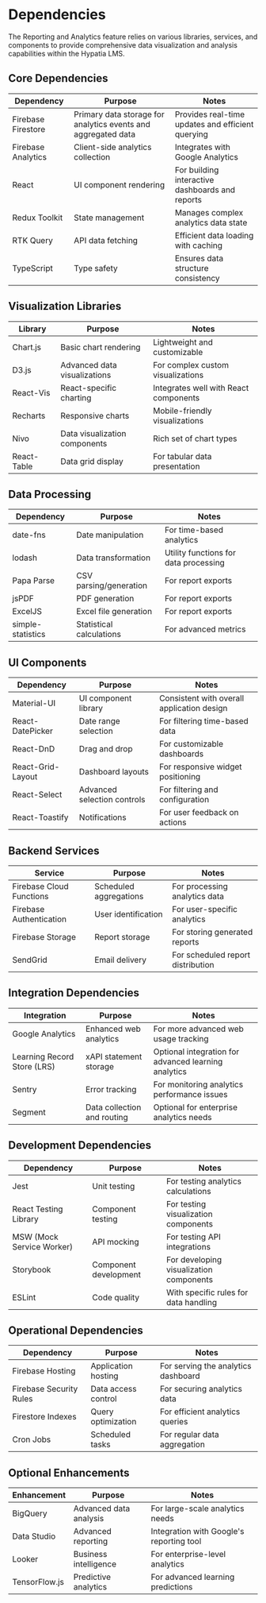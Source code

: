 # Dependencies

The Reporting and Analytics feature relies on various libraries, services, and components to provide comprehensive data visualization and analysis capabilities within the Hypatia LMS.

## Core Dependencies

| Dependency | Purpose | Notes |
|------------|---------|-------|
| Firebase Firestore | Primary data storage for analytics events and aggregated data | Provides real-time updates and efficient querying |
| Firebase Analytics | Client-side analytics collection | Integrates with Google Analytics |
| React | UI component rendering | For building interactive dashboards and reports |
| Redux Toolkit | State management | Manages complex analytics data state |
| RTK Query | API data fetching | Efficient data loading with caching |
| TypeScript | Type safety | Ensures data structure consistency |

## Visualization Libraries

| Library | Purpose | Notes |
|---------|---------|-------|
| Chart.js | Basic chart rendering | Lightweight and customizable |
| D3.js | Advanced data visualizations | For complex custom visualizations |
| React-Vis | React-specific charting | Integrates well with React components |
| Recharts | Responsive charts | Mobile-friendly visualizations |
| Nivo | Data visualization components | Rich set of chart types |
| React-Table | Data grid display | For tabular data presentation |

## Data Processing

| Dependency | Purpose | Notes |
|------------|---------|-------|
| date-fns | Date manipulation | For time-based analytics |
| lodash | Data transformation | Utility functions for data processing |
| Papa Parse | CSV parsing/generation | For report exports |
| jsPDF | PDF generation | For report exports |
| ExcelJS | Excel file generation | For report exports |
| simple-statistics | Statistical calculations | For advanced metrics |

## UI Components

| Dependency | Purpose | Notes |
|------------|---------|-------|
| Material-UI | UI component library | Consistent with overall application design |
| React-DatePicker | Date range selection | For filtering time-based data |
| React-DnD | Drag and drop | For customizable dashboards |
| React-Grid-Layout | Dashboard layouts | For responsive widget positioning |
| React-Select | Advanced selection controls | For filtering and configuration |
| React-Toastify | Notifications | For user feedback on actions |

## Backend Services

| Service | Purpose | Notes |
|---------|---------|-------|
| Firebase Cloud Functions | Scheduled aggregations | For processing analytics data |
| Firebase Authentication | User identification | For user-specific analytics |
| Firebase Storage | Report storage | For storing generated reports |
| SendGrid | Email delivery | For scheduled report distribution |

## Integration Dependencies

| Integration | Purpose | Notes |
|-------------|---------|-------|
| Google Analytics | Enhanced web analytics | For more advanced web usage tracking |
| Learning Record Store (LRS) | xAPI statement storage | Optional integration for advanced learning analytics |
| Sentry | Error tracking | For monitoring analytics performance issues |
| Segment | Data collection and routing | Optional for enterprise analytics needs |

## Development Dependencies

| Dependency | Purpose | Notes |
|------------|---------|-------|
| Jest | Unit testing | For testing analytics calculations |
| React Testing Library | Component testing | For testing visualization components |
| MSW (Mock Service Worker) | API mocking | For testing API integrations |
| Storybook | Component development | For developing visualization components |
| ESLint | Code quality | With specific rules for data handling |

## Operational Dependencies

| Dependency | Purpose | Notes |
|------------|---------|-------|
| Firebase Hosting | Application hosting | For serving the analytics dashboard |
| Firebase Security Rules | Data access control | For securing analytics data |
| Firestore Indexes | Query optimization | For efficient analytics queries |
| Cron Jobs | Scheduled tasks | For regular data aggregation |

## Optional Enhancements

| Enhancement | Purpose | Notes |
|-------------|---------|-------|
| BigQuery | Advanced data analysis | For large-scale analytics needs |
| Data Studio | Advanced reporting | Integration with Google's reporting tool |
| Looker | Business intelligence | For enterprise-level analytics |
| TensorFlow.js | Predictive analytics | For advanced learning predictions |
